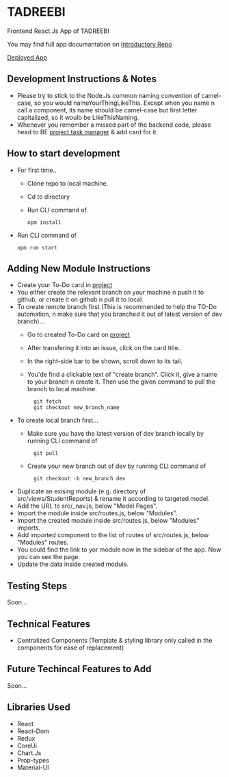 # TADREEBI

Frontend React.Js App of TADREEBI

You may find full app documantation on [Introductory Repo](https://github.com/Tadreebi/app)

[Deployed App](https://tadreebi.vercel.app/)

## Development Instructions & Notes

- Please try to stick to the Node.Js common naming convention of camel-case, so you would nameYourThingLikeThis. Except when you name n call a component, its name should be camel-case but first letter capitalized, so it woulb be LikeThisNaming.
- Whenever you remember a missed part of the backend code, please head to BE [project task manager](https://github.com/Tadreebi/be/projects/2) & add card for it.

## How to start development

- For first time..
  - Clone repo to local machine.
  - Cd to directory
  - Run CLI command of
  
        npm install
- Run CLI command of

      npm run start

## Adding New Module Instructions

- Create your To-Do card in [project](https://github.com/Tadreebi/fe/projects/1)
- You either create the relevant branch on your machine n push it to github, or create it on github n pull it to local.
- To create remote branch first (This is recommended to help the TO-Do automation, n make sure that you branched it out of latest version of dev branch)...
  - Go to created To-Do card on [project](https://github.com/Tadreebi/fe/projects/1)
  - After transfering it into an issue, click on the card title.
  - In the right-side bar to be shown, scroll down to its tail.
  - You'de find a clickable text of "create branch". Click it, give a name to your branch n create it. Then use the given command to pull the branch to local machine.

          git fetch
          git checkout new_branch_name
- To create local branch first...
  - Make sure you have the latest version of dev branch locally by running CLI command of

          git pull
  - Create your new branch out of dev by running CLI command of

          git checkout -b new_branch dev
- Duplicate an exising module (e.g. directory of src/views/StudentReports) & rename it according to targeted model.
- Add the URL to src/_nav.js, below "Model Pages".
- Import the module inside src/routes.js, below "Modules".
- Import the created module inside src/routes.js, below "Modules" imports.
- Add imported component to the list of routes of src/routes.js, below "Modules" routes.
- You could find the link to yor module now in the sidebar of the app. Now you can see the page.
- Update the data inside created module.

## Testing Steps

Soon...

## Technical Features

- Centralized Components (Template & styling library only called in the components for ease of replacement)

## Future Techincal Features to Add

Soon...

## Libraries Used

- React
- React-Dom
- Redux
- CoreUi
- Chart.Js
- Prop-types
- Material-UI
